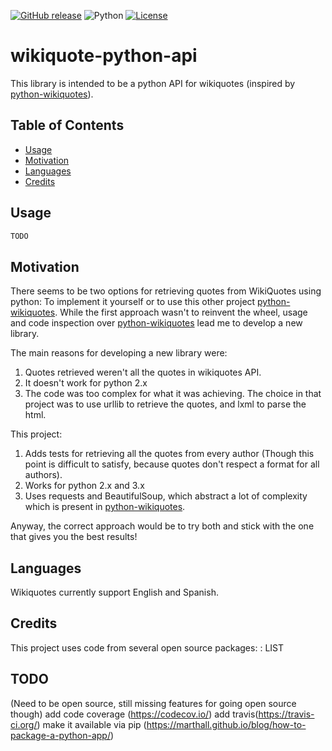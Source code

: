 [![GitHub release](https://img.shields.io/github/release/FranDepascuali/wikiquotes-python-api.svg)](https://github.com/FranDepascuali/wikiquotes-python-api/releases)
![Python](https://img.shields.io/badge/python-2.x%2F3.x-blue.svg)
[![License](https://img.shields.io/badge/license-MIT-blue.svg)](https://opensource.org/licenses/MIT)


# wikiquote-python-api

This library is intended to be a python API for wikiquotes (inspired by [python-wikiquotes](https://github.com/federicotdn/python-wikiquotes/)).

## Table of Contents
  * [Usage](#usage)
  * [Motivation](#motivation)
  * [Languages](#languages)
  * [Credits](#credits)

## Usage
```python
TODO
```

## Motivation
There seems to be two options for retrieving quotes from WikiQuotes using python: To implement it yourself or to use this other project [python-wikiquotes](https://github.com/federicotdn/python-wikiquotes/).
While the first approach wasn't to reinvent the wheel, usage and code inspection over [python-wikiquotes](https://github.com/federicotdn/python-wikiquotes/) lead me to develop a new library.

The main reasons for developing a new library were:
1. Quotes retrieved weren't all the quotes in wikiquotes API.
2. It doesn't work for python 2.x 
2. The code was too complex for what it was achieving. The choice in that project was to use urllib to retrieve the quotes, and lxml to parse the html.

This project:
1. Adds tests for retrieving all the quotes from every author (Though this point is difficult to satisfy, because quotes don't respect a format for all authors). 
2. Works for python 2.x and 3.x
3. Uses requests and BeautifulSoup, which abstract a lot of complexity which is present in [python-wikiquotes](https://github.com/federicotdn/python-wikiquotes/).

Anyway, the correct approach would be to try both and stick with the one that gives you the best results!

## Languages
Wikiquotes currently support English and Spanish.

## Credits
This project uses code from several open source packages:
<TODO>: LIST

## TODO

(Need to be open source, still missing features for going open source though) 
add code coverage (https://codecov.io/)
add travis(https://travis-ci.org/)
make it available via pip (https://marthall.github.io/blog/how-to-package-a-python-app/)
